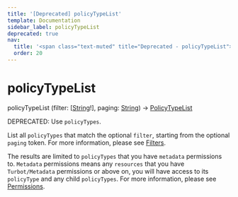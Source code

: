 ```yaml
---
title: '[Deprecated] policyTypeList'
template: Documentation
sidebar_label: policyTypeList
deprecated: true
nav:
  title: '<span class="text-muted" title="Deprecated - policyTypeList">&osol; <em>policyTypeList</em></span>'
  order: 20
---
```


# policyTypeList

<div className="pb-4 font-roboto-slab text-lg"><span className="font-bold">policyTypeList</span> <span style={{'fontWeight':400,'fontSize':'0.85em'}}>(filter: [<a href="/guardrails/docs/reference/graphql/scalar/String">String</a>!], paging: <a href="/guardrails/docs/reference/graphql/scalar/String">String</a>) &rarr; <a href="/guardrails/docs/reference/graphql/object/PolicyTypeList">PolicyTypeList</a></span>
</div>

<span class="deprecated-field"><span class="deprecated-title">DEPRECATED:</span> Use `policyTypes`.</span>

List all `policyTypes` that match the optional `filter`, starting from the optional `paging` token. For more information, please see [Filters](https://turbot.com/guardrails/docs/reference/filter).

The results are limited to `policyTypes` that you have `metadata` permissions to. `Metadata` permissions means any `resources` that you have `Turbot/Metadata` permissions or above on, you will have access to its `policyType` and any child `policyTypes`. For more information, please see [Permissions](https://turbot.com/guardrails/docs/concepts/iam/permissions).